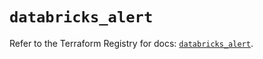 # `databricks_alert`

Refer to the Terraform Registry for docs: [`databricks_alert`](https://registry.terraform.io/providers/databricks/databricks/1.72.0/docs/resources/alert).
